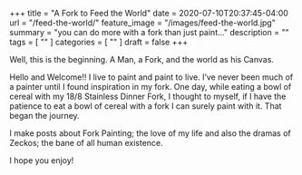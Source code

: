+++
title = "A Fork to Feed the World"
date = 2020-07-10T20:37:45-04:00
url = "/feed-the-world/"
feature_image = "/images/feed-the-world.jpg"
summary = "you can do more with a fork than just paint..."
description = ""
tags = [ "" ]
categories = [ "" ]
draft = false
+++

Well, this is the beginning. A Man, a Fork, and the world as his Canvas.

Hello and Welcome!! I live to paint and paint to live. I’ve never been much of a painter until I found inspiration in my fork. One day, while eating a bowl of cereal with my 18/8 Stainless Dinner Fork, I thought to myself, if I have the patience to eat a bowl of cereal with a fork I can surely paint with it. That began the journey.

I make posts about Fork Painting; the love of my life and also the dramas of Zeckos; the bane of all human existence.  

I hope you enjoy!